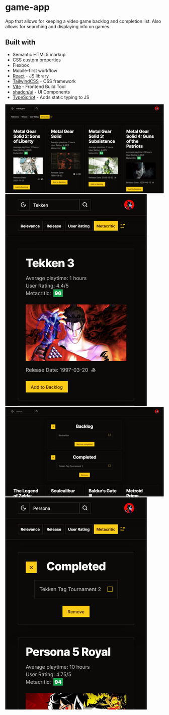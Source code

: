# game-app

App that allows for keeping a video game backlog and completion list.
Also allows for searching and displaying info on games.

## Built with

- Semantic HTML5 markup
- CSS custom properties
- Flexbox
- Mobile-first workflow
- [React](https://reactjs.org/) - JS library
- [TailwindCSS](https://nextjs.org/) - CSS framework
- [Vite](https://vitejs.dev/) - Frontend Build Tool
- [shadcn/ui](https://ui.shadcn.com/) - UI Components
- [TypeScript](https://www.typescriptlang.org/) - Adds static typing to JS

![desktop screenshot](<public/game app desktop.png>)
![mobile screenshot](<public/game app mobile.png>)
![desktop screenshot with backlog and completed windows open](<public/game app desktop active.png>)
![mobile screenshot with completed window open](<public/game app mobile active.png>)
